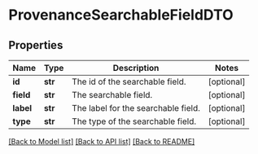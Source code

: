 # ProvenanceSearchableFieldDTO

## Properties
Name | Type | Description | Notes
------------ | ------------- | ------------- | -------------
**id** | **str** | The id of the searchable field. | [optional] 
**field** | **str** | The searchable field. | [optional] 
**label** | **str** | The label for the searchable field. | [optional] 
**type** | **str** | The type of the searchable field. | [optional] 

[[Back to Model list]](../nifiDocs.md#documentation-for-models) [[Back to API list]](../nifiDocs.md#documentation-for-api-endpoints) [[Back to README]](../nifiDocs.md)


